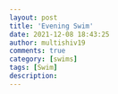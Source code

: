 ```yaml
---
layout: post
title: 'Evening Swim'
date: 2021-12-08 18:43:25
author: multishiv19
comments: true
category: [swims]
tags: [Swim]
description: 
---
```


<div width='100%' class='strava-embed-placeholder' data-embed-type='activity' data-embed-id='6357281951'></div>
<script src='https://strava-embeds.com/embed.js'></script>
